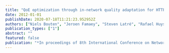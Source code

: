 ```yaml
---
title: "QoE optimization through in-network quality adaptation for HTTP Adaptive Streaming"
date: 2012-01-01
publishDate: 2020-07-18T11:21:23.952952Z
authors: ["Niels Bouten", "Jeroen Famaey", "Steven Latré", "Rafael Huysegems", "Bart De Vleeschauwer", "Werner Van Leekwijck", "Filip De Turck"]
publication_types: ["1"]
abstract: ""
featured: false
publication: "*In proceedings of 8th International Conference on Network and Service Management*"
---
```


